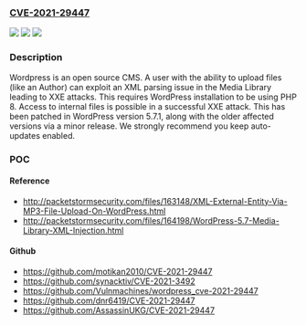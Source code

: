 ### [CVE-2021-29447](https://cve.mitre.org/cgi-bin/cvename.cgi?name=CVE-2021-29447)
![](https://img.shields.io/static/v1?label=Product&message=wordpress-develop&color=blue)
![](https://img.shields.io/static/v1?label=Version&message=n%2Fa&color=blue)
![](https://img.shields.io/static/v1?label=Vulnerability&message=%7B%22CWE-611%22%3A%22Improper%20Restriction%20of%20XML%20External%20Entity%20Reference%22%7D&color=brighgreen)

### Description

Wordpress is an open source CMS. A user with the ability to upload files (like an Author) can exploit an XML parsing issue in the Media Library leading to XXE attacks. This requires WordPress installation to be using PHP 8. Access to internal files is possible in a successful XXE attack. This has been patched in WordPress version 5.7.1, along with the older affected versions via a minor release. We strongly recommend you keep auto-updates enabled.

### POC

#### Reference
- http://packetstormsecurity.com/files/163148/XML-External-Entity-Via-MP3-File-Upload-On-WordPress.html
- http://packetstormsecurity.com/files/164198/WordPress-5.7-Media-Library-XML-Injection.html

#### Github
- https://github.com/motikan2010/CVE-2021-29447
- https://github.com/synacktiv/CVE-2021-3492
- https://github.com/Vulnmachines/wordpress_cve-2021-29447
- https://github.com/dnr6419/CVE-2021-29447
- https://github.com/AssassinUKG/CVE-2021-29447

